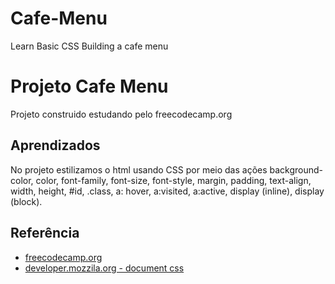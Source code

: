 # Cafe-Menu
Learn Basic CSS Building a cafe menu


# Projeto Cafe Menu
Projeto construido estudando pelo freecodecamp.org

## Aprendizados
No projeto estilizamos o html usando CSS por meio das ações background-color, color, font-family, font-size, font-style, margin, padding, text-align, width, height, #id, .class, a: hover,  a:visited, a:active, display (inline), display (block).

## Referência
 - [freecodecamp.org](https://www.freecodecamp.org/learn/2022/responsive-web-design/learn-basic-css-by-building-a-cafe-menu/step-1)
 - [developer.mozzila.org - document css](https://developer.mozilla.org/en-US/docs/Web/HTML)
